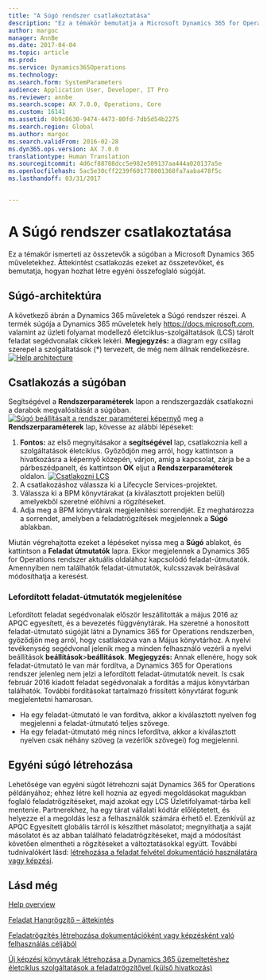 ```yaml
---
title: "A Súgó rendszer csatlakoztatása"
description: "Ez a témakör bemutatja a Microsoft Dynamics 365 for Operations súgórendszer komponenseit, áttekinti azok kapcsolatát, valamint összefoglalja az egyéni súgó létrehozásának módszereit."
author: margoc
manager: AnnBe
ms.date: 2017-04-04
ms.topic: article
ms.prod: 
ms.service: Dynamics365Operations
ms.technology: 
ms.search.form: SystemParameters
audience: Application User, Developer, IT Pro
ms.reviewer: annbe
ms.search.scope: AX 7.0.0, Operations, Core
ms.custom: 16141
ms.assetid: 0b9c8630-9474-4473-80fd-7db5d54b2275
ms.search.region: Global
ms.author: margoc
ms.search.validFrom: 2016-02-28
ms.dyn365.ops.version: AX 7.0.0
translationtype: Human Translation
ms.sourcegitcommit: 4d6cf88788dcc5e982e509137aa444a020137a5e
ms.openlocfilehash: 5ac5e30cff2239f601778001368fa7aaba478f5c
ms.lasthandoff: 03/31/2017


---
```


# <a name="connect-the-help-system"></a>A Súgó rendszer csatlakoztatása

Ez a témakör ismerteti az összetevők a súgóban a Microsoft Dynamics 365 műveletekhez. Áttekintést csatlakozás ezeket az összetevőket, és bemutatja, hogyan hozhat létre egyéni összefoglaló súgóját. 

<a name="help-architecture"></a>Súgó-architektúra
-----------------

A következő ábrán a Dynamics 365 műveletek a Súgó rendszer részei. A termék súgója a Dynamics 365 műveletek hely https://docs.microsoft.com, valamint az üzleti folyamat modellező életciklus-szolgáltatások (LCS) tárolt feladat segédvonalak cikkek lekéri. 
**Megjegyzés:** a diagram egy csillag szerepel a szolgáltatások (\*) tervezett, de még nem állnak rendelkezésre. [![Help architecture](./media/help-architecture.png)](./media/help-architecture.png)

## <a name="connecting-the-help-system"></a>Csatlakozás a súgóban
Segítségével a **Rendszerparaméterek** lapon a rendszergazdák csatlakozni a darabok megvalósítását a súgóban. [![Súgó beállításait a rendszer paraméterei képernyő](./media/system-parameters_ops-1024x437.png)](./media/system-parameters_ops.png) meg a **Rendszerparaméterek** lap, kövesse az alábbi lépéseket:

1.  **Fontos:** az első megnyitásakor a **segítségével** lap, csatlakoznia kell a szolgáltatások életciklus. Győződjön meg arról, hogy kattintson a hivatkozásra a képernyő közepén, várjon, amíg a kapcsolat, zárja be a párbeszédpanelt, és kattintson **OK** eljut a **Rendszerparaméterek** oldalon. [![Csatlakozni LCS](./media/connect-to-lcs-crop-1024x365.png "csatlakozni LCS")](./media/connect-to-lcs-crop.png)
2.  A csatlakozáshoz válassza ki a Lifecycle Services-projektet.
3.  Válassza ki a BPM könyvtárakat (a kiválasztott projekten belül) amelyekből szeretné előhívni a rögzítéseket.
4.  Adja meg a BPM könyvtárak megjelenítési sorrendjét. Ez meghatározza a sorrendet, amelyben a feladatrögzítések megjelennek a **Súgó** ablakban.

Miután végrehajtotta ezeket a lépéseket nyissa meg a **Súgó** ablakot, és kattintson a **Feladat útmutatók** lapra. Ekkor megjelennek a Dynamics 365 for Operations rendszer aktuális oldalához kapcsolódó feladat-útmutatók. Amennyiben nem találhatók feladat-útmutatók, kulcsszavak beírásával módosíthatja a keresést.

### <a name="showing-translated-task-guides"></a>Lefordított feladat-útmutatók megjelenítése

Lefordított feladat segédvonalak először leszállították a május 2016 az APQC egyesített, és a bevezetés függvénytárak. Ha szeretné a honosított feladat-útmutató súgóját látni a Dynamics 365 for Operations rendszerben, győződjön meg arról, hogy csatlakozva van a Május könyvtárhoz. A nyelvi tevékenység segédvonal jelenik meg a minden felhasználó vezérli a nyelvi beállítások **beállítások**&gt;**beállítások**. **Megjegyzés:** Annak ellenére, hogy sok feladat-útmutató le van már fordítva, a Dynamics 365 for Operations rendszer jelenleg nem jelzi a lefordított feladat-útmutatók neveit. Is csak február 2016 kiadott feladat segédvonalak a fordítás a május könyvtárban találhatók. További fordításokat tartalmazó frissített könyvtárat fogunk megjelentetni hamarosan.

-   Ha egy feladat-útmutató le van fordítva, akkor a kiválasztott nyelven fog megjelenni a feladat-útmutató teljes szövege.
-   Ha egy feladat-útmutató még nincs lefordítva, akkor a kiválasztott nyelven csak néhány szöveg (a vezérlők szövegei) fog megjelenni.

## <a name="creating-custom-help"></a>Egyéni súgó létrehozása
Lehetősége van egyéni súgót létrehozni saját Dynamics 365 for Operations példányához; ehhez létre kell hoznia az egyedi megoldásokat magukban foglaló feladatrögzítéseket, majd azokat egy LCS Üzletifolyamat-tárba kell mentenie. Partnerekhez, ha egy tárat vállalati kódtár előléptetett, és helyezze el a megoldás lesz a felhasználók számára érhető el. Ezenkívül az APQC Egyesített globális tárról is készíthet másolatot; megnyithatja a saját másolatot és az abban található feladatrögzítéseket, majd a módosítást követően elmentheti a rögzítéseket a változtatásokkal együtt. További tudnivalókért lásd: [létrehozása a feladat felvétel dokumentáció használatára vagy képzési](../user-interface/task-recorder.md).

<a name="see-also"></a>Lásd még
--------

[Help overview](help-overview.md)

[Feladat Hangrögzítő – áttekintés](../user-interface/task-recorder.md)

[Feladatrögzítés létrehozása dokumentációként vagy képzésként való felhasználás céljából](../user-interface/task-recorder-training-docs.md)

[Új képzési könyvtárak létrehozása a Dynamics 365 üzemeltetéshez életciklus szolgáltatások a feladatrögzítővel (külső hivatkozás)](https://docs.com/mufife/163372c6-f366-4c5a-94fa-93e2c25f878a/creating-new-training-libraries-for-dynamics-ax)


